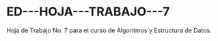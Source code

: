 # ED---HOJA---TRABAJO---7
Hoja de Trabajo No. 7 para el curso de Algoritmos y Estructura de Datos. 
